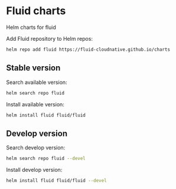 # Fluid charts

Helm charts for fluid

Add Fluid repository to Helm repos:

```bash
helm repo add fluid https://fluid-cloudnative.github.io/charts
```

## Stable version

Search available version:

```bash
helm search repo fluid
```

Install available version:

```bash
helm install fluid fluid/fluid
```

## Develop version

Search develop version:

```bash
helm search repo fluid --devel
```

Install develop version:

```bash
helm install fluid fluid/fluid --devel
```
